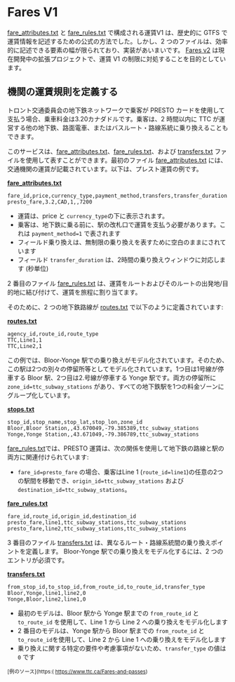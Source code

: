 # Fares V1 

[fare_attributes.txt](../../reference/#fare_attributestxt) と [fare_rules.txt](../../reference/#fare_rulestxt) で構成される運賃V1 は、歴史的に GTFS で運賃情報を記述するための公式の方法でした。しかし、2 つのファイルは、効率的に記述できる要素の幅が限られており、実装があいまいです。
[Fares v2](../../examples/fares-v2/) は現在開発中の拡張プロジェクトで、運賃 V1 の制限に対処することを目的としています。

## 機関の運賃規則を定義する

トロント交通委員会の地下鉄ネットワークで乗客が PRESTO カードを使用して支払う場合、乗車料金は3.20カナダドルです。乗客は、2 時間以内に TTC が運営する他の地下鉄、路面電車、またはバスルート・路線系統に乗り換えることもできます。

このサービスは、[fare_attributes.txt](../../reference/#fare_attributestxt)、[fare_rules.txt](../../reference/#fare_rulestxt)、および [transfers.txt](../../reference/#transferstxt) ファイルを使用して表すことができます。最初のファイル [fare_attributes.txt](../../reference/#fare_attributestxt) には、交通機関の運賃が記載されています。以下は、プレスト運賃の例です。

[**fare_attributes.txt**](../../reference/#fare_attributestxt)

```
fare_id,price,currency_type,payment_method,transfers,transfer_duration
presto_fare,3.2,CAD,1,,7200
```

- 運賃は、price と `currency_type`の下に表示されます。
- 乗客は、地下鉄に乗る前に、駅の改札口で運賃を支払う必要があります。これは `payment_method=1` で表されます
- フィールド乗り換えは、無制限の乗り換えを表すために空白のままにされています
- フィールド `transfer_duration` は、2時間の乗り換えウィンドウに対応します (秒単位)

2 番目のファイル [fare_rules.txt](../../reference/#fare_rulestxt) は、運賃をルートおよびそのルートの出発地/目的地に結び付けて、運賃を旅程に割り当てます。

そのために、2 つの地下鉄路線が [routes.txt](../../reference/#routestxt) で以下のように定義されています:

[**routes.txt**](../../reference/#routestxt)

```
agency_id,route_id,route_type
TTC,Line1,1
TTC,Line2,1
```

この例では、Bloor-Yonge 駅での乗り換えがモデル化されています。そのため、この駅は2つの別々の停留所等としてモデル化されています。1つ目は1号線が停車する Bloor 駅、2つ目は2.号線が停車する Yonge 駅です。両方の停留所に `zone_id=ttc_subway_stations` があり、すべての地下鉄駅を1つの料金ゾーンにグループ化しています。 

[**stops.txt**](../../reference/#stopstxt)

```
stop_id,stop_name,stop_lat,stop_lon,zone_id
Bloor,Bloor Station,,43.670049,-79.385389,ttc_subway_stations
Yonge,Yonge Station,,43.671049,-79.386789,ttc_subway_stations
```

[fare_rules.txt](../../reference/#fare_rulestxt)では、PRESTO 運賃は、次の関係を使用して地下鉄の路線と駅の両方に関連付けられています:

- `fare_id=presto_fare` の場合、乗客はLine 1 (`route_id=line1`)の任意の2つの駅間を移動でき、`origin_id=ttc_subway_stations` および `destination_id=ttc_subway_stations`。

[**fare_rules.txt**](../../reference/#fare_rulestxt) 

```
fare_id,route_id,origin_id,destination_id
presto_fare,line1,ttc_subway_stations,ttc_subway_stations
presto_fare,line2,ttc_subway_stations,ttc_subway_stations
```

3 番目のファイル [transfers.txt](../../reference/#transferstxt) は、異なるルート・路線系統間の乗り換えポイントを定義します。 Bloor-Yonge 駅での乗り換えをモデル化するには、2 つのエントリが必須です。

[**transfers.txt**](../../reference/#transferstxt) 

```
from_stop_id,to_stop_id,from_route_id,to_route_id,transfer_type
Bloor,Yonge,line1,line2,0
Yonge,Bloor,line2,line1,0
```

- 最初のモデルは、Bloor 駅から Yonge 駅までの `from_route_id` と `to_route_id` を使用して、Line 1 から Line 2 への乗り換えをモデル化します
- 2 番目のモデルは、Yonge 駅から Bloor 駅までの `from_route_id` と `to_route_id`を使用して、Line 2 から Line 1 への乗り換えをモデル化します
- 乗り換えに関する特定の要件や考慮事項がないため、`transfer_type` の値は `0` です 

 <sup>[例のソース](https:( https://www.ttc.ca/Fares-and-passes)</sup> 
